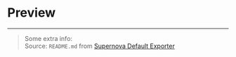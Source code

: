 
# Preview

---

> Some extra info:  
> Source: `README.md` from [Supernova Default Exporter](https://github.com/Supernova-Studio/exporter-documentation)